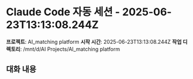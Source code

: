 # Claude Code 자동 세션 - 2025-06-23T13:13:08.244Z

**프로젝트**: AI_matching platform
**시작 시간**: 2025-06-23T13:13:08.244Z
**작업 디렉토리**: /mnt/d/AI Projects/AI_matching platform

## 대화 내용


